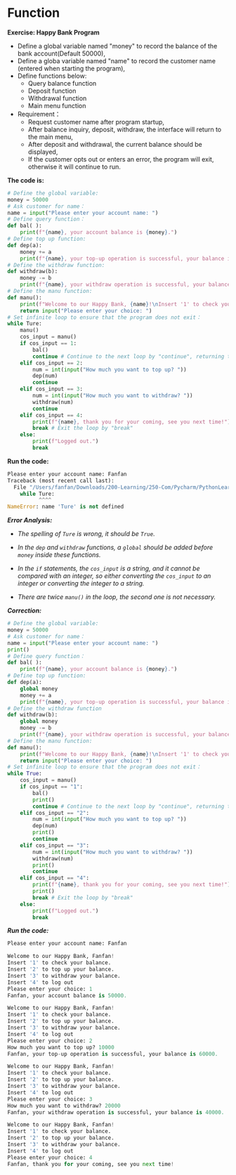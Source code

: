 # Function

**Exercise: Happy Bank Program**
- Define a global variable named "money" to record the balance of the bank account(Default 50000),
- Define a globa variable named "name" to record the customer name (entered when starting the program),
- Define functions below:
  - Query balance function
  - Deposit function
  - Withdrawal function
  - Main menu function
- Requirement：
  - Request customer name after program startup,
  - After balance inquiry, deposit, withdraw, the interface will return to the main menu,
  - After deposit and withdrawal, the current balance should be displayed,
  - If the customer opts out or enters an error, the program will exit, otherwise it will continue to run.

**The code is:**

```py
# Define the global variable:
money = 50000
# Ask customer for name：
name = input("Please enter your account name: ")
# Define query function：
def bal( ):
    print(f"{name}, your account balance is {money}.")
# Define top up function:
def dep(a):
    money += a
    print(f"{name}, your top-up operation is successful, your balance is {money}.")
# Define the withdraw function:
def withdraw(b):
    money -= b
    print(f"{name}, your withdraw operation is successful, your balance is {money}.")
# Define the manu function:
def manu():
    print(f"Welcome to our Happy Bank, {name}!\nInsert '1' to check your balance.\nInsert '2' to top up your balance.\nInsert '3' to withdraw your balance.\nInsert '4' to log out")
    return input("Please enter your choice: ")
# Set infinite loop to ensure that the program does not exit：
while Ture:
    manu()
    cos_input = manu()
    if cos_input == 1:
        bal()
        continue # Continue to the next loop by "continue", returning to the main menu.
    elif cos_input == 2:
        num = int(input("How much you want to top up? "))
        dep(num)
        continue
    elif cos_input == 3:
        num = int(input("How much you want to withdraw? "))
        withdraw(num)
        continue
    elif cos_input == 4:
        print(f"{name}, thank you for your coming, see you next time!")
        break # Exit the loop by "break"
    else:
        print(f"Logged out.")
        break
```

**Run the code:**

```py
Please enter your account name: Fanfan
Traceback (most recent call last):
  File "/Users/fanfan/Downloads/200-Learning/250-Com/Pycharm/PythonLearning.py", line 21, in <module>
    while Ture:
          ^^^^
NameError: name 'Ture' is not defined
```

_**Error Analysis:**_

- _The spelling of `Ture` is wrong, it should be `True`._

- _In the `dep` and `withdraw` functions, a `global` should be added before `money` inside these functions._

- _In the `if` statements, the `cos_input` is a string, and it cannot be compared with an integer, so either converting the `cos_input` to an integer or converting the integer to a string._

- _There are twice `manu()` in the loop, the second one is not necessary._

_**Correction:**_

```py
# Define the global variable:
money = 50000
# Ask customer for name：
name = input("Please enter your account name: ")
print()
# Define query function：
def bal( ):
    print(f"{name}, your account balance is {money}.")
# Define top up function:
def dep(a):
    global money
    money += a
    print(f"{name}, your top-up operation is successful, your balance is {money}.")
# Define the withdraw function
def withdraw(b):
    global money
    money -= b
    print(f"{name}, your withdraw operation is successful, your balance is {money}.")
# Define the manu function:
def manu():
    print(f"Welcome to our Happy Bank, {name}!\nInsert '1' to check your balance.\nInsert '2' to top up your balance.\nInsert '3' to withdraw your balance.\nInsert '4' to log out")
    return input("Please enter your choice: ")
# Set infinite loop to ensure that the program does not exit：
while True:
    cos_input = manu()
    if cos_input == "1":
        bal()
        print()
        continue # Continue to the next loop by "continue", returning to the main menu.
    elif cos_input == "2":
        num = int(input("How much you want to top up? "))
        dep(num)
        print()
        continue
    elif cos_input == "3":
        num = int(input("How much you want to withdraw? "))
        withdraw(num)
        print()
        continue
    elif cos_input == "4":
        print(f"{name}, thank you for your coming, see you next time!")
        print()
        break # Exit the loop by "break"
    else:
        print(f"Logged out.")
        break
```

_**Run the code:**_

```py
Please enter your account name: Fanfan

Welcome to our Happy Bank, Fanfan!
Insert '1' to check your balance.
Insert '2' to top up your balance.
Insert '3' to withdraw your balance.
Insert '4' to log out
Please enter your choice: 1
Fanfan, your account balance is 50000.

Welcome to our Happy Bank, Fanfan!
Insert '1' to check your balance.
Insert '2' to top up your balance.
Insert '3' to withdraw your balance.
Insert '4' to log out
Please enter your choice: 2
How much you want to top up? 10000
Fanfan, your top-up operation is successful, your balance is 60000.

Welcome to our Happy Bank, Fanfan!
Insert '1' to check your balance.
Insert '2' to top up your balance.
Insert '3' to withdraw your balance.
Insert '4' to log out
Please enter your choice: 3
How much you want to withdraw? 20000
Fanfan, your withdraw operation is successful, your balance is 40000.

Welcome to our Happy Bank, Fanfan!
Insert '1' to check your balance.
Insert '2' to top up your balance.
Insert '3' to withdraw your balance.
Insert '4' to log out
Please enter your choice: 4
Fanfan, thank you for your coming, see you next time!
```





